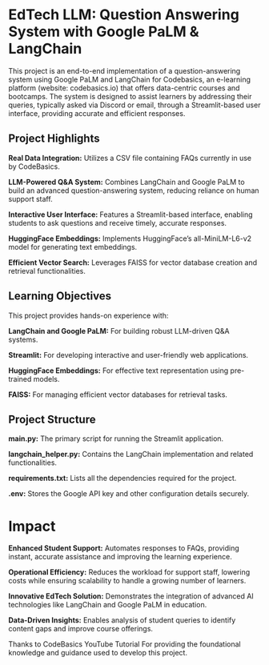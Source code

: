 # EdTech LLM: Question Answering System with Google PaLM & LangChain

This project is an end-to-end implementation of a question-answering system using Google PaLM and LangChain for Codebasics, an e-learning platform (website: codebasics.io) that offers data-centric courses and bootcamps. The system is designed to assist learners by addressing their queries, typically asked via Discord or email, through a Streamlit-based user interface, providing accurate and efficient responses.

## **Project Highlights**

**Real Data Integration:** Utilizes a CSV file containing FAQs currently in use by CodeBasics.

**LLM-Powered Q&A System:** Combines LangChain and Google PaLM to build an advanced question-answering system, reducing reliance on human support staff.

**Interactive User Interface:** Features a Streamlit-based interface, enabling students to ask questions and receive timely, accurate responses.

**HuggingFace Embeddings:** Implements HuggingFace’s all-MiniLM-L6-v2 model for generating text embeddings.

**Efficient Vector Search:** Leverages FAISS for vector database creation and retrieval functionalities.

## **Learning Objectives**

This project provides hands-on experience with:

**LangChain and Google PaLM:** For building robust LLM-driven Q&A systems.

**Streamlit:** For developing interactive and user-friendly web applications.

**HuggingFace Embeddings:** For effective text representation using pre-trained models.

**FAISS:** For managing efficient vector databases for retrieval tasks.

## **Project Structure**

**main.py:** The primary script for running the Streamlit application.

**langchain_helper.py:** Contains the LangChain implementation and related functionalities.

**requirements.txt:** Lists all the dependencies required for the project.

**.env:** Stores the Google API key and other configuration details securely.

# **Impact**

**Enhanced Student Support:** Automates responses to FAQs, providing instant, accurate assistance and improving the learning experience.

**Operational Efficiency:** Reduces the workload for support staff, lowering costs while ensuring scalability to handle a growing number of learners.

**Innovative EdTech Solution:** Demonstrates the integration of advanced AI technologies like LangChain and Google PaLM in education.

**Data-Driven Insights:** Enables analysis of student queries to identify content gaps and improve course offerings.

Thanks to CodeBasics YouTube Tutorial For providing the foundational knowledge and guidance used to develop this project.







